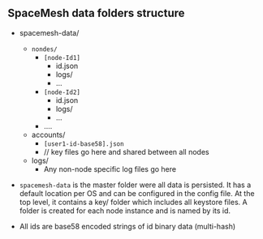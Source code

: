## SpaceMesh data folders structure

- spacemesh-data/   
    - `nondes/`  
       - `[node-Id1]`
	        - id.json   
	        - logs/
	        - ...
        - `[node-Id2]`
	        - id.json
	        - logs/
	        - ...
	    - ....
    - accounts/
        - `[user1-id-base58].json`
	    - // key files go here and shared between all nodes
	- logs/
	    - Any non-node specific log files go here


- `spacemesh-data` is the master folder were all data is persisted. It has a default location per OS and can be configured in the config file.
At the top level, it contains a key/ folder which includes all keystore files.
A folder is created for each node instance and is named by its id.

- All ids are base58 encoded strings of id binary data (multi-hash)



